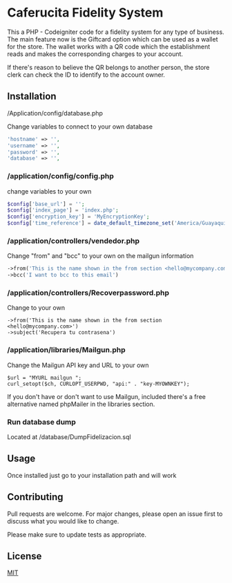 # Caferucita Fidelity System

This a PHP - Codeigniter code for a fidelity system for any type of business. The main feature now is the Giftcard option which can be used as a wallet for the store. The wallet works with a QR code which the establishment reads and makes the corresponding charges to your account. 

If there's reason to believe the QR belongs to another person, the store clerk can check the ID to identify to the account owner. 

## Installation

/Application/config/database.php 

Change variables to connect to your own database

```php
'hostname' => '',
'username' => '',
'password' => '',
'database' => '',
```

### /application/config/config.php

change variables to your own

```php
$config['base_url'] = '';
$config['index_page'] = 'index.php';
$config['encryption_key'] = 'MyEncryptionKey';
$config['time_reference'] = date_default_timezone_set('America/Guayaquil');
```

### /application/controllers/vendedor.php

Change "from" and "bcc" to your own on the mailgun information

```php
->from('This is the name shown in the from section <hello@mycompany.com>')
->bcc('I want to bcc to this email')

```

### /application/controllers/Recoverpassword.php

Change to your own

```
->from('This is the name shown in the from section <hello@mycompany.com>')
->subject('Recupera tu contrasena')
```

### /application/libraries/Mailgun.php

Change the Mailgun API key and URL to your own
```
$url = "MYURL mailgun ";
curl_setopt($ch, CURLOPT_USERPWD, "api:" . "key-MYOWNKEY");  
```


If you don't have or don't want to use Mailgun, included there's a free alternative named phpMailer in the libraries section. 


### Run database dump
Located at /database/DumpFidelizacion.sql




## Usage

Once installed just go to your installation path and will work

## Contributing

Pull requests are welcome. For major changes, please open an issue first to discuss what you would like to change.

Please make sure to update tests as appropriate.

## License
[MIT](https://choosealicense.com/licenses/mit/)